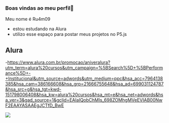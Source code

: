 ### Boas vindas ao meu perfil👋

Meu nome é Ru4m09

 - estou estudando na Alura
 - utilizo esse espaço para postar meus projetos no P5.js

## Alura
-https://www.alura.com.br/promocao/aniveralura?utm_term=alura%20cursos&utm_campaign=%5BSearch%5D+%5BPerformance%5D+-+Institucional&utm_source=adwords&utm_medium=ppc&hsa_acc=7964138385&hsa_cam=386166608&hsa_grp=21666755648&hsa_ad=699031124787&hsa_src=g&hsa_tgt=kwd-151798006408&hsa_kw=alura%20cursos&hsa_mt=e&hsa_net=adwords&hsa_ver=3&gad_source=1&gclid=EAIaIQobChMIs_698ZOMhgMVeEVIAB00NwF2EAAYASAAEgJCTfD_BwE

![](https://media4.giphy.com/media/v1.Y2lkPTc5MGI3NjExY3d3ZjV5M3QxNnhubTF6MHhidGt4aDJ6MTJvdW9kc2N1eTFoZmU5NiZlcD12MV9pbnRlcm5hbF9naWZfYnlfaWQmY3Q9Zw/vIZFeP5NF6jpBR1pTO/giphy.gif)
